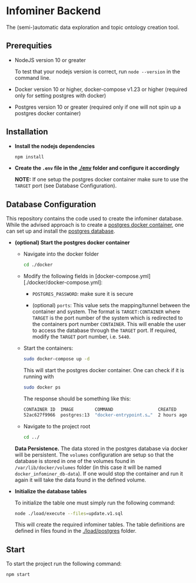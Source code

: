 # Infominer Backend

The (semi-)automatic data exploration and topic ontology creation tool.

## Prerequities

-   NodeJS version 10 or greater

    To test that your nodejs version is correct, run `node --version` in the command line.

-   Docker version 10 or higher, docker-compose v1.23 or higher (required only for setting postgres with docker)
-   Postgres version 10 or greater (required only if one will not spin up a postgres docker container)

## Installation

-   **Install the nodejs dependencies**

    ```bash
    npm install
    ```

-   **Create the `.env` file in the [./env][env] folder and configure it accordingly**

    **NOTE:** If one setup the postgres docker container make sure to use the `TARGET` port
    (see Database Configuration).

## Database Configuration

This repository contains the code used to create the infominer database.
While the advised approach is to create a [postgres docker container][postgres-docker],
one can set up and install the [postgres database][postgres-manual].

-   **(optional) Start the postgres docker container**

    -   Navigate into the docker folder

        ```bash
        cd ./docker
        ```

    -   Modify the following fields in [docker-compose.yml][./docker/docker-compose.yml]:

        -   `POSTGRES_PASSWORD`: make sure it is secure

        -   (optional) `ports`: This value sets the mapping/tunnel between the container and system.
            The format is `TARGET:CONTAINER` where `TARGET` is the port number of the system which
            is redirected to the containers port number `CONTAINER`. This will enable the user to
            access the database through the `TARGET` port. If required, modify the `TARGET` port number,
            i.e. `5440`.

    -   Start the containers:

        ```bash
        sudo docker-compose up -d
        ```

        This will start the postgres docker container. One can check if it is running with

        ```bash
        sudo docker ps
        ```

        The response should be something like this:

        ```bash
        CONTAINER ID  IMAGE        COMMAND                 CREATED      STATUS      PORTS                   NAMES
        52ac627f9966  postgres:13  "docker-entrypoint.s…"  2 hours ago  Up 2 hours  0.0.0.0:5440->5432/tcp  docker_infominer_db_1
        ```

    -   Navigate to the project root

        ```bash
        cd ../
        ```

    **Data Persistence.** The data stored in the postgres database via docker will be persistent.
    The `volumes` configuration are setup so that the database is stored in one of the volumes
    found in `/var/lib/docker/volumes` folder (in this case it will be named `docker_infominer_db-data`).
    If one would stop the container and run it again it will take the data found in the defined
    volume.

-   **Initialize the database tables**

    To initialize the table one must simply run the following command:

    ```bash
    node ./load/execute --files=update.v1.sql
    ```

    This will create the required infominer tables. The table definitions are defined in files found in the [./load/postgres][postgres-defs] folder.

## Start

To start the project run the following command:

```bash
npm start
```

[postgres-docker]: https://hub.docker.com/_/postgres
[postgres-manual]: https://www.postgresql.org/download/
[docker-compose]: ../docker/docker-compose.yml
[env]: ./env
[postgres-defs]: ./src/postgres

